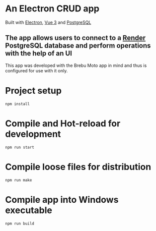 # An Electron CRUD app
Built with [Electron](https://www.electronjs.org/), [Vue 3](https://vuejs.org) and [PostgreSQL](https://postgreslq.org)

The app allows users to connect to a [Render](render.com) PostgreSQL database and perform operations with the help of an UI
---
This app was developed with the Brebu Moto app in mind and thus is configured for use with it only.

# Project setup
```
npm install
```
# Compile and Hot-reload for development
```
npm run start
```
# Compile loose files for distribution
```
npm run make
```
# Compile app into Windows executable
```
npm run build
```
